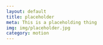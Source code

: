 ```yaml
---
layout: default
title: placeholder
meta: This is a placeholding thing
img: img/placeholder.jpg
category: motion
---
```

